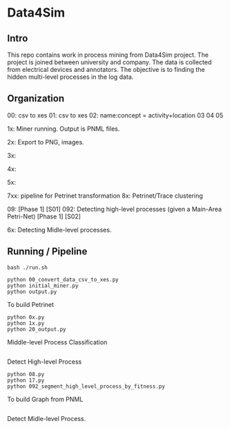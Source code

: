 # Data4Sim

## Intro
This repo contains work in process mining from Data4Sim project. The project is joined between university and company. The data is collected from electrical devices and annotators. The objective is to finding the hidden multi-level processes in the log data.

## Organization
00: csv to xes
01: csv to xes
02: name:concept = activity+location
03
04
05

1x: Miner running. Output is PNML files.

2x: Export to PNG, images.

3x:

4x:

5x:

7xx: pipeline for Petrinet transformation
8x: Petrinet/Trace clustering

09: [Phase 1] [S01]
092: Detecting high-level processes (given a Main-Area Petri-Net) [Phase 1] [S02]

6x: Detecting Midle-level processes.


## Running / Pipeline

```
bash ./run.sh
```

```
python 00_convert_data_csv_to_xes.py
python initial_miner.py
python output.py
```

To build Petrinet

```
python 0x.py
python 1x.py
python 20_output.py
```

Middle-level Process Classification

```

```

Detect High-level Process

```
python 08.py
python 17.py
python 092_segment_high_level_process_by_fitness.py
```

To build Graph from PNML
```

```

Detect Midle-level Process.
```
```